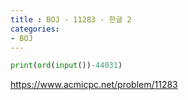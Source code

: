 ```yaml
---
title : BOJ - 11283 - 한글 2
categories:
- BOJ
---
```


```python
print(ord(input())-44031)
```

https://www.acmicpc.net/problem/11283